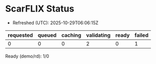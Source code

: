 ﻿# ScarFLIX Status

* Refreshed (UTC): 2025-10-29T06:06:15Z

| requested | queued | caching | validating | ready | failed |
|-----------|--------|---------|------------|-------|--------|
| 0 | 0 | 0 | 2 | 0 | 1 |

Ready (demo/rd): 1/0
